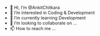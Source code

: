 - 👋 Hi, I’m @AnkitChitkara
- 👀 I’m interested in Coding & Development
- 🌱 I’m currently learning Development
- 💞️ I’m looking to collaborate on ...
- 📫 How to reach me ...

<!---
AnkitChitkara/AnkitChitkara is a ✨ special ✨ repository because its `README.md` (this file) appears on your GitHub profile.
You can click the Preview link to take a look at your changes.
--->
